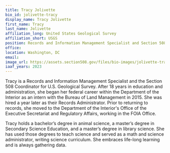 ```yaml
---
title: Tracy Jolivette
bio_id: jolivette-tracy
display_name: Tracy Jolivette
first_name: Tracy
last_name: Jolivette
affiliation_long: United States Geological Survey
affiliation_short: USGS 
position: Records and Information Management Specialist and Section 508 Coordinator
office: 
location: Washington, DC
email: 
image_url: https://assets.section508.gov/files/bio-images/jolivette-tracy.jpg
iaaf_years: 2023
---
```

Tracy is a Records and Information Management Specialist and the Section 508 Coordinator for U.S. Geological Survey. After 18 years in education and administration, she began her federal career within the Department of the Interior as an intern with the Bureau of Land Management in 2015.  She was hired a year later as their Records Administrator.  Prior to returning to records, she moved to the Department of the Interior's Office of the Executive Secretariat and Regulatory Affairs, working in the FOIA Office.  

Tracy holds a bachelor’s degree in animal science, a master’s degree in Secondary Science Education, and a master’s degree in library science.  She has used those degrees to teach science and served as a math and science administrator, writing science curriculum.  She embraces life-long learning and is always gathering data.